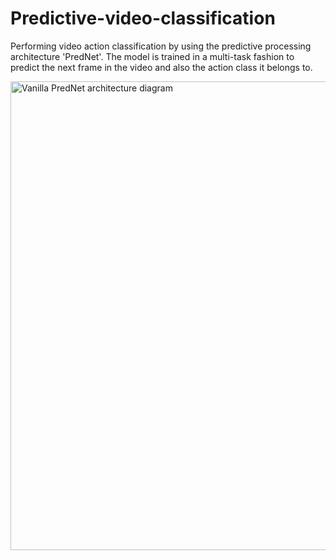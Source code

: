 # Predictive-video-classification
Performing video action classification by using the predictive processing architecture 'PredNet'. The model is trained in a multi-task fashion to predict the next frame in the video and also the action class it belongs to.

<img src="https://github.com/RoshanRane/Predictive-video-classification/blob/master/PredNet_Vanilla.jpg"  height="750" width="650"
     alt="Vanilla PredNet architecture diagram"/>
